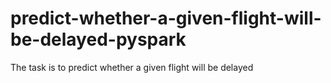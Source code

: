 # predict-whether-a-given-flight-will-be-delayed-pyspark
The task is to predict whether a given flight will be delayed

